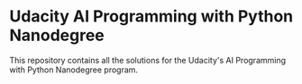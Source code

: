 # Udacity AI Programming with Python Nanodegree

This repository contains all the solutions for the Udacity's AI Programming with Python Nanodegree program.